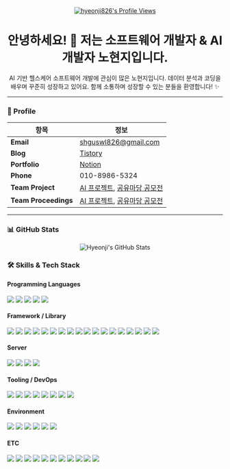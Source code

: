 <div align="center">
  <a href="https://github.com/hyeonji826">
    <img src="https://komarev.com/ghpvc/?username=hyeonji826&label=Profile%20views&color=0e75b6&style=flat" alt="hyeonji826's Profile Views" />
  </a>
  
  # 안녕하세요! 👋 저는 소프트웨어 개발자 & AI 개발자 노현지입니다.

  AI 기반 헬스케어 소프트웨어 개발에 관심이 많은 노현지입니다.
  데이터 분석과 코딩을 배우며 꾸준히 성장하고 있어요.
  함께 소통하며 성장할 수 있는 분들을 환영합니다! ✨
</div>

---

### 📌 Profile

| **항목** | **정보** |
|------------------|-----------|
| **Email** | shguswl826@gmail.com |
| **Blog** | [Tistory](https://hyeonji826.tistory.com/) |
| **Portfolio** | [Notion](https://www.notion.so/2457cdb288bf808d8cebde7886b5532b?source=copy_link/) |
| **Phone** | 010-8986-5324 |
| **Team Project** | [AI 프로젝트](https://github.com/group5-ocr), [공유마당 공모전](https://github.com/minhwa-studio) |
| **Team Proceedings** | [AI 프로젝트](https://www.notion.so/24ca304ac11280cdb6e1fa0952c846dc?source=copy_link), [공유마당 공모전](https://www.notion.so/Minhwa-Studio-2547cdb288bf80e7a18ee507a07335aa?source=copy_link) |

---

### 📊 GitHub Stats

<p align="center"> <img src="https://github-readme-stats.vercel.app/api?username=hyeonji826&show_icons=true&include_all_commits=true&count_private=true&theme=transparent" alt="Hyeonji's GitHub Stats" />

### 🛠️ Skills & Tech Stack

#### Programming Languages
<p>
  <img src="https://img.shields.io/badge/Python-3776AB?style=flat&logo=python&logoColor=white"/>
  <img src="https://img.shields.io/badge/JavaScript-F7DF1E?style=flat&logo=javascript&logoColor=black"/>
  <img src="https://img.shields.io/badge/Java-007396?style=flat&logo=java&logoColor=white"/>
  <img src="https://img.shields.io/badge/R-276DC3?style=flat&logo=r&logoColor=white"/>
  <img src="https://img.shields.io/badge/SQL-4479A1?style=flat&logo=MySQL&logoColor=white"/>
</p>

#### Framework / Library
<p>
  <img src="https://img.shields.io/badge/PyTorch-EE4C2C?style=flat&logo=pytorch&logoColor=white"/>
  <img src="https://img.shields.io/badge/TensorFlow-FF6F00?style=flat&logo=tensorflow&logoColor=white"/>
  <img src="https://img.shields.io/badge/scikit--learn-F7931E?style=flat&logo=scikit-learn&logoColor=white"/>
  <img src="https://img.shields.io/badge/YOLO-00FFFF?style=flat&logo=opencv&logoColor=black"/>
  <img src="https://img.shields.io/badge/Stable%20Diffusion-5A67D8?style=flat&logo=cloudflare&logoColor=white"/>
  <img src="https://img.shields.io/badge/DreamBooth-8A2BE2?style=flat"/>
  <img src="https://img.shields.io/badge/LoRA-FF69B4?style=flat"/>
  <img src="https://img.shields.io/badge/OCR-Tesseract%2C%20EasyOCR%2C%20PaddleOCR-4285F4?style=flat&logo=google&logoColor=white"/>
  <img src="https://img.shields.io/badge/SAM-000000?style=flat&logo=meta&logoColor=white"/>
  <img src="https://img.shields.io/badge/React-61DAFB?style=flat&logo=react&logoColor=black"/>
  <img src="https://img.shields.io/badge/React%20Native-61DAFB?style=flat&logo=react&logoColor=black"/>
  <img src="https://img.shields.io/badge/Node.js-339933?style=flat&logo=node.js&logoColor=white"/>
  <img src="https://img.shields.io/badge/Express-000000?style=flat&logo=express&logoColor=white"/>
  <img src="https://img.shields.io/badge/SCSS-CC6699?style=flat&logo=sass&logoColor=white"/>
  <img src="https://img.shields.io/badge/Matplotlib-005571?style=flat&logo=plotly&logoColor=white"/>
  <img src="https://img.shields.io/badge/Seaborn-76B900?style=flat&logo=plotly&logoColor=white"/>
  <img src="https://img.shields.io/badge/TypeScript-3178C6?style=flat&logo=typescript&logoColor=white"/>
<img src="https://img.shields.io/badge/Vite-646CFF?style=flat&logo=vite&logoColor=white"/>
</p>

#### Server
<p>
  <img src="https://img.shields.io/badge/FastAPI-009688?style=flat&logo=fastapi&logoColor=white"/>
  <img src="https://img.shields.io/badge/REST%20API-0096D6?style=flat&logo=swagger&logoColor=white"/>
  <img src="https://img.shields.io/badge/WebRTC-333333?style=flat&logo=webrtc&logoColor=white"/>
  <img src="https://img.shields.io/badge/Socket.io-010101?style=flat&logo=socket.io&logoColor=white"/>
</p>

#### Tooling / DevOps
<p>
  <img src="https://img.shields.io/badge/Git-F05032?style=flat&logo=git&logoColor=white"/>
  <img src="https://img.shields.io/badge/GitHub-181717?style=flat&logo=github&logoColor=white"/>
  <img src="https://img.shields.io/badge/Docker-2496ED?style=flat&logo=docker&logoColor=white"/>
  <img src="https://img.shields.io/badge/Docker--Compose-000000?style=flat&logo=docker&logoColor=white"/>
  <img src="https://img.shields.io/badge/Postman-FF6C37?style=flat&logo=postman&logoColor=white"/>
  <img src="https://img.shields.io/badge/Selenium-43B02A?style=flat&logo=selenium&logoColor=white"/>
  <img src="https://img.shields.io/badge/Weights_&_Biases-FFBE00?style=flat&logo=weightsandbiases&logoColor=black"/>
  <img src="https://img.shields.io/badge/MLflow-0194E2?style=flat&logo=mlflow&logoColor=white"/>
</p>

#### Environment
<p>
  <img src="https://img.shields.io/badge/Google%20Colab-F9AB00?style=flat&logo=googlecolab&logoColor=white"/>
  <img src="https://img.shields.io/badge/Jupyter-F37626?style=flat&logo=jupyter&logoColor=white"/>
  <img src="https://img.shields.io/badge/VSCode-0078D4?style=flat&logo=visual-studio-code&logoColor=white"/>
  <img src="https://img.shields.io/badge/PyCharm-21D789?style=flat&logo=pycharm&logoColor=black"/>
  <img src="https://img.shields.io/badge/AWS-232F3E?style=flat&logo=amazonaws&logoColor=white"/>
  <img src="https://img.shields.io/badge/Linux-FCC624?style=flat&logo=linux&logoColor=black"/>
</p>

#### ETC
<p>
  <img src="https://img.shields.io/badge/PostgreSQL-4169E1?style=flat&logo=postgresql&logoColor=white"/>
  <img src="https://img.shields.io/badge/MySQL-4479A1?style=flat&logo=mysql&logoColor=white"/>
  <img src="https://img.shields.io/badge/MongoDB-47A248?style=flat&logo=mongodb&logoColor=white"/>
  <img src="https://img.shields.io/badge/SQLite-003B57?style=flat&logo=sqlite&logoColor=white"/>
  <img src="https://img.shields.io/badge/HuggingFace-FFAE1A?style=flat&logo=huggingface&logoColor=black"/>
  <img src="https://img.shields.io/badge/Jira-0052CC?style=flat&logo=jira&logoColor=white"/>
  <img src="https://img.shields.io/badge/Notion-000000?style=flat&logo=notion&logoColor=white"/>
  <img src="https://img.shields.io/badge/Slack-4A154B?style=flat&logo=slack&logoColor=white"/>
  <img src="https://img.shields.io/badge/OpenAI-412991?style=flat&logo=openai&logoColor=white"/>
  <img src="https://img.shields.io/badge/LaTeX-008080?style=flat&logo=latex&logoColor=white"/>
  <img src="https://img.shields.io/badge/Prezi-3181FF?style=flat&logo=prezi&logoColor=white"/>
</p>

